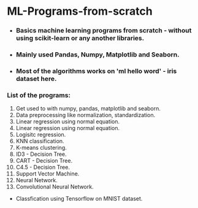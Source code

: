 # ML-Programs-from-scratch
* ### Basics machine learning programs from scratch - without using scikit-learn or any another libraries.
* ### Mainly used Pandas, Numpy, Matplotlib and Seaborn.
* ### Most of the algorithms works on 'ml hello word' - iris dataset here.

### List of the programs:
1. Get used to with numpy, pandas, matplotlib and seaborn.
2. Data preprocessing like normalization, standardization.
3. Linear regression using normal equation.
4. Linear regression using normal equation.
5. Logisitc regression.
6. KNN classification.
7. K-means clustering.
8. ID3 - Decision Tree.
9. CART - Decision Tree.
10. C4.5 - Decision Tree.
11. Support Vector Machine.
12. Neural Network.
13. Convolutional Neural Network.
+ Classfication using Tensorflow on MNIST dataset.
